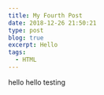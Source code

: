 ```yaml
---
title: My Fourth Post
date: 2018-12-26 21:50:21
type: post
blog: true
excerpt: Hello
tags:
  - HTML
---
```

hello hello testing